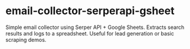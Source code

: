 # email-collector-serperapi-gsheet
Simple email collector using Serper API + Google Sheets. Extracts search results and logs to a spreadsheet. Useful for lead generation or basic scraping demos.
